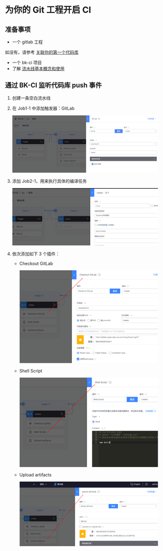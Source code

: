# 为你的 Git 工程开启 CI

## 准备事项

- 一个 gitlab 工程

如没有，请参考 [关联你的第一个代码库](Link-your-first-repo.md)

- 一个 bk-ci 项目
- 了解 [流水线基本概念和使用](../intro/terminology/Learn-pipeline-in-5min.md)

## 通过 BK-CI 监听代码库 push 事件

1. 创建一条空白流水线
2. 在 Job1-1 中添加触发器：GitLab

   ![gitlab](../assets/quickstart_4.png)

3. 添加 Job2-1，用来执行具体的编译任务

   ![gitlab](../assets/quickstart_5.png)

4. 依次添加如下 3 个插件：

   - Checkout GitLab

     ![gitlab](../assets/quickstart_7.png)

   - Shell Script

     ![shell](../assets/quickstart_8.png)

   - Upload artifacts

     ![shell](../assets/quickstart_9.png)
